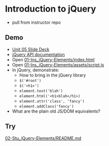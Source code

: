 # Introduction to jQuery

- pull from instructor repo

## Demo

- [Unit 05 Slide Deck](https://docs.google.com/presentation/d/1-TxVbjIGv8jMD4pcEtjonVPs8qItpUNHUCfIGMAErxg/edit?usp=sharing)
- [jQuery API documentation](https://api.jquery.com/)
- Open [01-Ins_jQuery-Elements/index.html](../activities/01-Ins_jQuery-Elements/index.html)
- Open [01-Ins_jQuery-Elements/assets/script.js](../activities/01-Ins_jQuery-Elements/assets/js/script.js)
- In jQuery, demonstrate:
  - How to bring in the jQuery library
  - `$('#root')`
  - `$('<h1>')`
  - `element.text('blah')`
  - `element.html('<h1>blah</h1>)`
  - `element.attr('class', 'fancy')`
  - `element.addClass('fancy')`
- What are the plain old JS/DOM equivalents?

## Try

[02-Stu_jQuery-Elements/README.md](../activities/02-Stu_jQuery-Elements/README.md)
